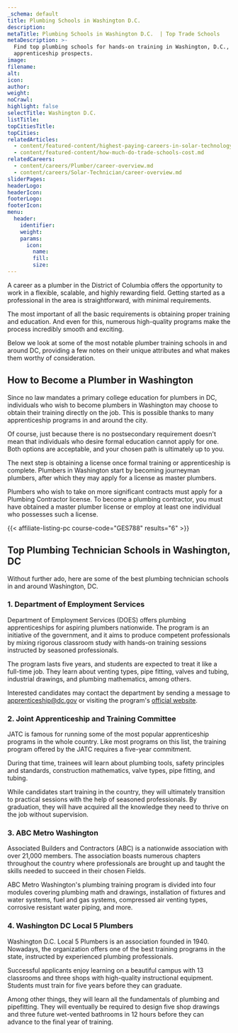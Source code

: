 ```yaml
---
_schema: default
title: Plumbing Schools in Washington D.C.
description:
metaTitle: Plumbing Schools in Washington D.C.  | Top Trade Schools
metaDescription: >-
  Find top plumbing schools for hands-on training in Washington, D.C., and find
  apprenticeship prospects. 
image:
filename:
alt:
icon:
author:
weight:
noCrawl:
highlight: false
selectTitle: Washington D.C.
listTitle:
topCitiesTitle:
topCities:
relatedArticles:
  - content/featured-content/highest-paying-careers-in-solar-technology.md
  - content/featured-content/how-much-do-trade-schools-cost.md
relatedCareers:
  - content/careers/Plumber/career-overview.md
  - content/careers/Solar-Technician/career-overview.md
sliderPages:
headerLogo:
headerIcon:
footerLogo:
footerIcon:
menu:
  header:
    identifier:
    weight:
    params:
      icon:
        name:
        fill:
        size:
---
```

A career as a plumber in the District of Columbia offers the opportunity to work in a flexible, scalable, and highly rewarding field. Getting started as a professional in the area is straightforward, with minimal requirements.

The most important of all the basic requirements is obtaining proper training and education. And even for this, numerous high-quality programs make the process incredibly smooth and exciting.

Below we look at some of the most notable plumber training schools in and around DC, providing a few notes on their unique attributes and what makes them worthy of consideration.

## **How to Become a Plumber in Washington**

Since no law mandates a primary college education for plumbers in DC, individuals who wish to become plumbers in Washington may choose to obtain their training directly on the job. This is possible thanks to many apprenticeship programs in and around the city.

Of course, just because there is no postsecondary requirement doesn't mean that individuals who desire formal education cannot apply for one. Both options are acceptable, and your chosen path is ultimately up to you.

The next step is obtaining a license once formal training or apprenticeship is complete. Plumbers in Washington start by becoming journeyman plumbers, after which they may apply for a license as master plumbers.

Plumbers who wish to take on more significant contracts must apply for a Plumbing Contractor license. To become a plumbing contractor, you must have obtained a master plumber license or employ at least one individual who possesses such a license.

{{< affiliate-listing-pc course-code="GES788" results="6" >}}

## **Top Plumbing Technician Schools in Washington, DC**

Without further ado, here are some of the best plumbing technician schools in and around Washington, DC.

### **1\. Department of Employment Services**

Department of Employment Services (DOES) offers plumbing apprenticeships for aspiring plumbers nationwide. The program is an initiative of the government, and it aims to produce competent professionals by mixing rigorous classroom study with hands-on training sessions instructed by seasoned professionals.

The program lasts five years, and students are expected to treat it like a full-time job. They learn about venting types, pipe fitting, valves and tubing, industrial drawings, and plumbing mathematics, among others.

Interested candidates may contact the department by sending a message to [apprenticeship@dc.gov](mailto:apprenticeship@dc.gov) or visiting the program's [official website](https://does.dc.gov/).

### 2\. Joint Apprenticeship and Training Committee

JATC is famous for running some of the most popular apprenticeship programs in the whole country. Like most programs on this list, the training program offered by the JATC requires a five-year commitment.

During that time, trainees will learn about plumbing tools, safety principles and standards, construction mathematics, valve types, pipe fitting, and tubing.

While candidates start training in the country, they will ultimately transition to practical sessions with the help of seasoned professionals. By graduation, they will have acquired all the knowledge they need to thrive on the job without supervision.

### 3\. ABC Metro Washington

Associated Builders and Contractors (ABC) is a nationwide association with over 21,000 members. The association boasts numerous chapters throughout the country where professionals are brought up and taught the skills needed to succeed in their chosen Fields.

ABC Metro Washington's plumbing training program is divided into four modules covering plumbing math and drawings, installation of fixtures and water systems, fuel and gas systems, compressed air venting types, corrosive resistant water piping, and more.

### 4\. Washington DC Local 5 Plumbers

Washington D.C. Local 5 Plumbers is an association founded in 1940. Nowadays, the organization offers one of the best training programs in the state, instructed by experienced plumbing professionals.

Successful applicants enjoy learning on a beautiful campus with 13 classrooms and three shops with high-quality instructional equipment. Students must train for five years before they can graduate.

Among other things, they will learn all the fundamentals of plumbing and pipefitting. They will eventually be required to design five shop drawings and three future wet-vented bathrooms in 12 hours before they can advance to the final year of training.